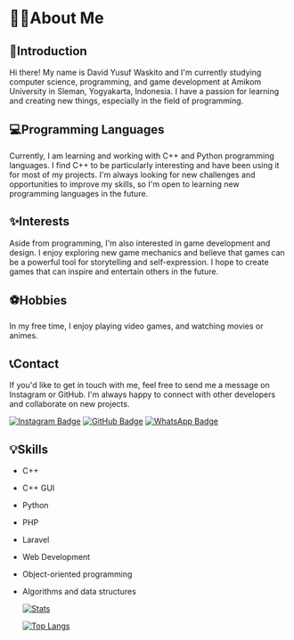 # 🏄‍♂️About Me
## 🚀Introduction
Hi there! My name is David Yusuf Waskito and I'm currently studying computer science, programming, and game development at Amikom University in Sleman, Yogyakarta, Indonesia. I have a passion for learning and creating new things, especially in the field of programming.

## 💻Programming Languages
Currently, I am learning and working with C++ and Python programming languages. I find C++ to be particularly interesting and have been using it for most of my projects. I'm always looking for new challenges and opportunities to improve my skills, so I'm open to learning new programming languages in the future.

## ✨Interests
Aside from programming, I'm also interested in game development and design. I enjoy exploring new game mechanics and believe that games can be a powerful tool for storytelling and self-expression. I hope to create games that can inspire and entertain others in the future.

## ⚽Hobbies
In my free time, I enjoy playing video games, and watching movies or animes.

## 📞Contact
If you'd like to get in touch with me, feel free to send me a message on Instagram or GitHub. I'm always happy to connect with other developers and collaborate on new projects.

[![Instagram Badge](https://img.shields.io/badge/-davidyusufwaskito_-E4405F?style=flat-square&logo=instagram&logoColor=white&link=https://www.instagram.com/davidyusufwaskito_/)](https://www.instagram.com/davidyusufwaskito_/)
[![GitHub Badge](https://img.shields.io/badge/-DavidYusufWaskito-grey?style=flat-square&logo=github&logoColor=white&link=https://github.com/Dazzy467)](https://github.com/DavidYusufWaskito)
[![WhatsApp Badge](https://img.shields.io/badge/-DavidYusufDeWaskito-25D366?style=flat-square&logo=whatsapp&logoColor=white)](https://wa.me/+6285821535674)

## 💡Skills
* C++
* C++ GUI
* Python
* PHP
* Laravel
* Web Development
* Object-oriented programming
* Algorithms and data structures



  [![Stats](https://github-readme-stats-xn39.vercel.app/api?username=Dazzy467&show_icons=true&theme=transparent)](https://github.com/DavidYusufWasktio/DavidYusufWasktio)


  [![Top Langs](https://github-readme-stats.vercel.app/api/top-langs/?username=Dazzy467&layout=compact&langs_count=8&theme=transparent)](https://github.com/DavidYusufWasktio/DavidYusufWasktio)
<!---
Dazzy467/Dazzy467 is a ✨ special ✨ repository because its `README.md` (this file) appears on your GitHub profile.
You can click the Preview link to take a look at your changes.
--->
